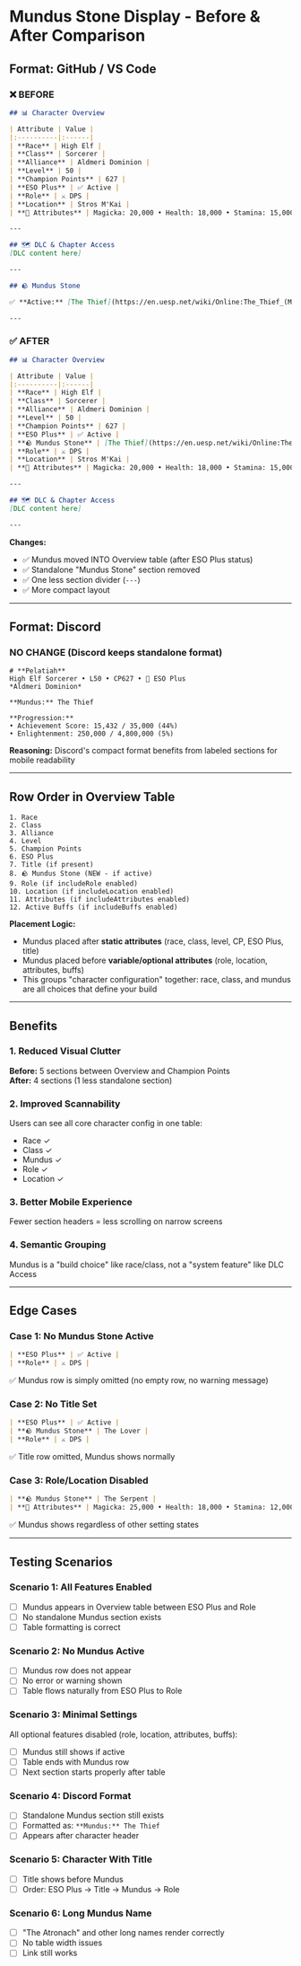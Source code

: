 # Mundus Stone Display - Before & After Comparison

## Format: GitHub / VS Code

### ❌ BEFORE
```markdown
## 📊 Character Overview

| Attribute | Value |
|:----------|:------|
| **Race** | High Elf |
| **Class** | Sorcerer |
| **Alliance** | Aldmeri Dominion |
| **Level** | 50 |
| **Champion Points** | 627 |
| **ESO Plus** | ✅ Active |
| **Role** | ⚔️ DPS |
| **Location** | Stros M'Kai |
| **🎯 Attributes** | Magicka: 20,000 • Health: 18,000 • Stamina: 15,000 |

---

## 🗺️ DLC & Chapter Access
[DLC content here]

---

## 🪨 Mundus Stone

✅ **Active:** [The Thief](https://en.uesp.net/wiki/Online:The_Thief_(Mundus_Stone))

---
```

### ✅ AFTER
```markdown
## 📊 Character Overview

| Attribute | Value |
|:----------|:------|
| **Race** | High Elf |
| **Class** | Sorcerer |
| **Alliance** | Aldmeri Dominion |
| **Level** | 50 |
| **Champion Points** | 627 |
| **ESO Plus** | ✅ Active |
| **🪨 Mundus Stone** | [The Thief](https://en.uesp.net/wiki/Online:The_Thief_(Mundus_Stone)) |
| **Role** | ⚔️ DPS |
| **Location** | Stros M'Kai |
| **🎯 Attributes** | Magicka: 20,000 • Health: 18,000 • Stamina: 15,000 |

---

## 🗺️ DLC & Chapter Access
[DLC content here]

---
```

**Changes:**
- ✅ Mundus moved INTO Overview table (after ESO Plus status)
- ✅ Standalone "Mundus Stone" section removed
- ✅ One less section divider (`---`)
- ✅ More compact layout

---

## Format: Discord

### NO CHANGE (Discord keeps standalone format)

```
# **Pelatiah**
High Elf Sorcerer • L50 • CP627 • 👑 ESO Plus
*Aldmeri Dominion*

**Mundus:** The Thief

**Progression:**
• Achievement Score: 15,432 / 35,000 (44%)
• Enlightenment: 250,000 / 4,800,000 (5%)
```

**Reasoning:** Discord's compact format benefits from labeled sections for mobile readability

---

## Row Order in Overview Table

```
1. Race
2. Class  
3. Alliance
4. Level
5. Champion Points
6. ESO Plus
7. Title (if present)
8. 🪨 Mundus Stone (NEW - if active)
9. Role (if includeRole enabled)
10. Location (if includeLocation enabled)
11. Attributes (if includeAttributes enabled)
12. Active Buffs (if includeBuffs enabled)
```

**Placement Logic:**
- Mundus placed after **static attributes** (race, class, level, CP, ESO Plus, title)
- Mundus placed before **variable/optional attributes** (role, location, attributes, buffs)
- This groups "character configuration" together: race, class, and mundus are all choices that define your build

---

## Benefits

### 1. Reduced Visual Clutter
**Before:** 5 sections between Overview and Champion Points  
**After:** 4 sections (1 less standalone section)

### 2. Improved Scannability
Users can see all core character config in one table:
- Race ✓
- Class ✓
- Mundus ✓
- Role ✓
- Location ✓

### 3. Better Mobile Experience
Fewer section headers = less scrolling on narrow screens

### 4. Semantic Grouping
Mundus is a "build choice" like race/class, not a "system feature" like DLC Access

---

## Edge Cases

### Case 1: No Mundus Stone Active
```markdown
| **ESO Plus** | ✅ Active |
| **Role** | ⚔️ DPS |
```
✅ Mundus row is simply omitted (no empty row, no warning message)

### Case 2: No Title Set
```markdown
| **ESO Plus** | ✅ Active |
| **🪨 Mundus Stone** | The Lover |
| **Role** | ⚔️ DPS |
```
✅ Title row omitted, Mundus shows normally

### Case 3: Role/Location Disabled
```markdown
| **🪨 Mundus Stone** | The Serpent |
| **🎯 Attributes** | Magicka: 25,000 • Health: 18,000 • Stamina: 12,000 |
```
✅ Mundus shows regardless of other setting states

---

## Testing Scenarios

### Scenario 1: All Features Enabled
- [ ] Mundus appears in Overview table between ESO Plus and Role
- [ ] No standalone Mundus section exists
- [ ] Table formatting is correct

### Scenario 2: No Mundus Active
- [ ] Mundus row does not appear
- [ ] No error or warning shown
- [ ] Table flows naturally from ESO Plus to Role

### Scenario 3: Minimal Settings
All optional features disabled (role, location, attributes, buffs):
- [ ] Mundus still shows if active
- [ ] Table ends with Mundus row
- [ ] Next section starts properly after table

### Scenario 4: Discord Format
- [ ] Standalone Mundus section still exists
- [ ] Formatted as: `**Mundus:** The Thief`
- [ ] Appears after character header

### Scenario 5: Character With Title
- [ ] Title shows before Mundus
- [ ] Order: ESO Plus → Title → Mundus → Role

### Scenario 6: Long Mundus Name
- [ ] "The Atronach" and other long names render correctly
- [ ] No table width issues
- [ ] Link still works
